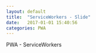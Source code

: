 ```yaml
---
layout: default
title:  "ServiceWorkers - Slide"
date:   2017-01-01 15:40:56
categories: PWA
---
```


PWA - ServiceWorkers

